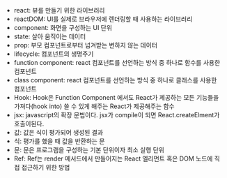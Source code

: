 - react: 뷰를 만들기 위한 라이브러리
- reactDOM: UI를 실제로 브라우저에 렌더링할 때 사용하는 라이브러리
- component: 화면을 구성하는 UI 단위
- state: 살아 움직이는 데이터
- prop: 부모 컴포넌트로부터 넘겨받는 변하지 않는 데이터
- lifecycle: 컴포넌트의 생명주기
- function component: react 컴포넌트를 선언하는 방식 중 하나로 함수를 사용한 컴포넌트 
- class component: react 컴포넌트를 선언하는 방식 중 하나로 클래스를 사용한 컴포넌트
- Hook: Hook은 Function Component 에서도 React가 제공하는 모든 기능들을 가져다(hook into) 쓸 수 있게 해주는 React가 제공해주는 함수
- jsx: javascript의 확장 문법이다. jsx가 compile이 되면 React.createElment가 호출이된다.
- 값: 값은 식이 평가되어 생성된 결과
- 식: 평가를 했을 때 값을 반환하는 문
- 문: 문은 프로그램을 구성하는 기본 단위이자 최소 실행 단위
- Ref: Ref는 render 메서드에서 만들어지는 React 엘리먼트 혹은 DOM 노드에 직접 접근하기 위한 방법

